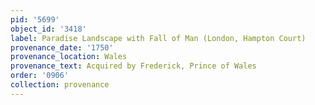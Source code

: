 ```yaml
---
pid: '5699'
object_id: '3418'
label: Paradise Landscape with Fall of Man (London, Hampton Court)
provenance_date: '1750'
provenance_location: Wales
provenance_text: Acquired by Frederick, Prince of Wales
order: '0906'
collection: provenance
---
```

